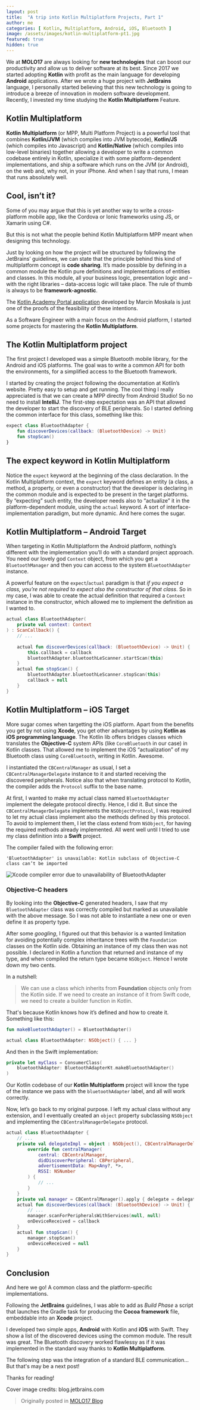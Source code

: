 ```yaml
---
layout: post
title:  "A trip into Kotlin Multiplatform Projects, Part 1"
author: me
categories: [ Kotlin, Multiplatform, Android, iOS, Bluetooth ]
image: /assets/images/kotlin-multiplatform-pt1.jpg
featured: true
hidden: true
---
```

We at **MOLO17** are always looking for **new technologies** that can boost our productivity 
and allow us to deliver software at its best. Since 2017 we started adopting **Kotlin** with profit 
as the main language for developing **Android** applications. After we wrote a huge project with
**JetBrains** language, I personally started believing that this new technology is going to
introduce a breeze of innovation in modern software development. 
Recently, I invested my time studying the **Kotlin Multiplatform** Feature.


## Kotlin Multiplatform

**Kotlin Multiplatform** (or MPP, Multi Platform Project) is a powerful tool that combines
**Kotlin/JVM** (which compiles into JVM bytecode), **Kotlin/JS** (which compiles into Javascript) 
and **Kotlin/Native** (which compiles into low-level binaries) together allowing a developer 
to write a common codebase entirely in Kotlin, specialize it with some platform-dependent 
implementations, and ship a software which runs on the JVM (or Android), on the web and, why not, 
in your iPhone. And when I say that runs, I mean that runs absolutely well.


## Cool, isn’t it?

Some of you may argue that this is yet another way to write a cross-platform mobile app, 
like the Cordova or Ionic frameworks using JS, or Xamarin using C#.

But this is not what the people behind Kotlin Multiplatform MPP meant when designing this technology.

Just by looking on how the project will be structured by following the JetBrains’ guidelines, 
we can state that the principle behind this kind of multiplatform concept is **code sharing**.
It’s made possible by defining in a common module the Kotlin pure definitions and implementations
of entities and classes. In this module, all your business logic, presentation logic 
and – with the right libraries – data-access logic will take place. The rule of thumb is 
always to be **framework-agnostic**.

The [Kotlin Academy Portal application](https://github.com/MarcinMoskala/KtAcademyPortal) developed 
by Marcin Moskala is just one of the proofs of the feasibility of these intentions.

As a Software Engineer with a main focus on the Android platform, 
I started some projects for mastering the **Kotlin Multiplatform**.

## The Kotlin Multiplatform project

The first project I developed was a simple Bluetooth mobile library, for the Android and iOS platforms.
The goal was to write a common API for both the environments, for a simplified access to the Bluetooth framework.  

I started by creating the project following the documentation at Kotlin’s website. 
Pretty easy to setup and get running. The cool thing I really appreciated is that we can create 
a MPP directly from Android Studio! So no need to install **IntelliJ**.
The first-step expectation was an API that allowed the developer to start the discovery of BLE peripherals. 
So I started defining the common interface for this class, something like this:

```kotlin
expect class BluetoothAdapter {
    fun discoverDevices(callback: (BluetoothDevice) -> Unit)
    fun stopScan()
}
```

## The expect keyword in Kotlin Multiplatform

Notice the `expect` keyword at the beginning of the class declaration. 
In the Kotlin Multiplatform context, the `expect` keyword defines an entity 
(a class, a method, a property, or even a constructor) that the developer is declaring 
in the common module and is expected to be present in the target platforms. By “expecting”
such entity, the developer needs also to “actualize” it in the platform-dependent module, 
using the `actual` keyword. A sort of interface-implementation paradigm, but more dynamic. 
And here comes the sugar.

## Kotlin Multiplatform – Android Target

When targeting in Kotlin Multiplatform the Android platform, nothing’s different with 
the implementation you’ll do with a standard project approach. You need our lovely god `Context` 
object, from which you get a `BluetoothManager` and then you can access to the system 
`BluetoothAdapter` instance.

A powerful feature on the `expect`/`actual` paradigm is that *if you expect a class, 
you’re not required to expect also the constructor of that class*. So in my case, 
I was able to create the actual definition that required a `Context` instance in the constructor, 
which allowed me to implement the definition as I wanted to.

```kotlin
actual class BluetoothAdapter(
    private val context: Context
) : ScanCallback() {
    // ...
    
    actual fun discoverDevices(callback: (BluetoothDevice) -> Unit) {
        this.callback = callback
        bluetoothAdapter.bluetoothLeScanner.startScan(this)
    }
    actual fun stopScan() {
        bluetoothAdapter.bluetoothLeScanner.stopScan(this)
        callback = null
    }
}
```

## Kotlin Multiplatform – iOS Target

More sugar comes when targetting the iOS platform. Apart from the benefits you get by not using **Xcode**,
you get other advantages by using **Kotlin as iOS programming language**. The Kotlin lib offers 
bridges classes which translates the **Objective-C** system APIs (like `CoreBluetooth` in our case) 
in Kotlin classes. That allowed me to implement the iOS “actualization” of my Bluetooth class 
using `CoreBluetooth`, writing in Kotlin. Awesome.

I instantiated the `CBCentralManager` as usual, I set a `CBCentralManagerDelegate` instance to it 
and started receiving the discovered peripherals. Notice also that when translating protocol to Kotlin, 
the compiler adds the `Protocol` suffix to the base name.

At first, I wanted to make my actual class named `BluetoothAdapter` implement the delegate protocol 
directly. Hence, I did it. But since the `CBCentralManagerDelegate` implements the `NSObjectProtocol`, 
I was required to let my actual class implement also the methods defined by this protocol. 
To avoid to implement them, I let the class extend from `NSObject`, for having the required methods 
already implemented. All went well until I tried to use my class definition into a **Swift** project. 

The compiler failed with the following error:

```
'BluetoothAdapter' is unavailable: Kotlin subclass of Objective-C class can’t be imported
```

![Xcode compiler error due to unavailability of BluetoothAdapter](https://blog.molo17.com/wp-content/uploads/2019/02/Schermata-2019-02-02-alle-16.47.59.png)

### Objective-C headers

By looking into the **Objective-C** generated headers, I saw that my `BluetoothAdapter` class
was correctly compiled but marked as unavailable with the above message. So I was not able to 
instantiate a new one or even define it as property type.

After some *googling*, I figured out that this behavior is a wanted limitation for avoiding 
potentially complex inheritance trees with the `Foundation` classes on the Kotlin side.
Obtaining an instance of my class then was not possible. I declared in Kotlin a function that 
returned and instance of my type, and when compiled the return type became `NSObject`. 
Hence I wrote down my two cents.

In a nutshell:
> We can use a class which inherits from **Foundation** objects only from the Kotlin side. 
If we need to create an instance of it from Swift code, we need to create a builder function in Kotlin.

That's because Kotlin knows how it’s defined and how to create it. Something like this:

```kotlin
fun makeBluetoothAdapter() = BluetoothAdapter()

actual class BluetoothAdapter: NSObject() { ... }
```

And then in the Swift implementation:

```swift
private let myClass = ConsumerClass(
    bluetoothAdapter: BluetoothAdapterKt.makeBluetoothAdapter()
)
```

Our Kotlin codebase of our **Kotlin Multiplatform** project will know the type of the instance 
we pass with the `bluetoothAdapter` label, and all will work correctly.

Now, let’s go back to my original purpose. I left my actual class without any extension, 
and I eventually created an `object` property subclassing `NSObject` and implementing 
the `CBCentralManagerDelegate` protocol.

```kotlin
actual class BluetoothAdapter {
    // ... 
    private val delegateImpl = object : NSObject(), CBCentralManagerDelegateProtocol {
        override fun centralManager(
            central: CBCentralManager,
            didDiscoverPeripheral: CBPeripheral,
            advertisementData: Map<Any?, *>,
            RSSI: NSNumber
        ) {
            // ... 
        }
    }
    private val manager = CBCentralManager().apply { delegate = delegateImpl }
    actual fun discoverDevices(callback: (BluetoothDevice) -> Unit) {
        // ...
        manager.scanForPeripheralsWithServices(null, null)
        onDeviceReceived = callback
    }
    actual fun stopScan() {
        manager.stopScan()
        onDeviceReceived = null
    }
}
```

## Conclusion

And here we go! A common class and the platform-specific implementations.

Following the **JetBrains** guidelines, I was able to add as *Build Phase* a script that launches 
the Gradle task for producing the **Cocoa framework** file, embeddable into an **Xcode** project.

I developed two simple apps, **Android** with Kotlin and **iOS** with Swift. They show a list of 
the discovered devices using the common module. The result was great. The Bluetooth discovery worked
flawlessy as if it was implemented in the standard way thanks to **Kotlin Multiplatform**.

The following step was the integration of a standard BLE communication… But that's may be a next post! 

Thanks for reading!

Cover image credits: blog.jetbrains.com

> Originally posted in [MOLO17 Blog](https://blog.molo17.com/2019/02/a-trip-into-kotlin-native-multiplatform-projects-part-1/)
